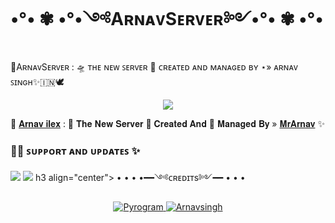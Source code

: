 # •°• ✾ •°•༺AʀɴᴀᴠSᴇʀᴠᴇʀ༻•°• ✾ •°•
🥀AʀɴᴀᴠSᴇʀᴠᴇʀ : 🛸 ᴛʜᴇ ɴᴇᴡ ꜱᴇʀᴠᴇʀ 📡   ᴄʀᴇᴀᴛᴇᴅ ᴀɴᴅ ᴍᴀɴᴀɢᴇᴅ ʙʏ ⋆» ᴀʀɴᴀᴠ ꜱɪɴɢʜ✨🇮🇳🕊️
  <p align="center"><a href="https://t.me/Cute_arnavsingh"><img src="https://telegra.ph/file/85b8fee6f38048cd99a4a.jpg"></a></p>

🥀 [𝐀𝐫𝐧𝐚𝐯 𝐢𝐥𝐞𝐱](https://t.me/Arnavserver) : 🍁 𝐓𝐡𝐞 𝐍𝐞𝐰 𝐒𝐞𝐫𝐯𝐞𝐫 📡
𝐂𝐫𝐞𝐚𝐭𝐞𝐝 𝐀𝐧𝐝 💞 𝐌𝐚𝐧𝐚𝐠𝐞𝐝 𝐁𝐲 »  [𝐌𝐫𝐀𝐫𝐧𝐚𝐯](https://t.me/Cute_arnavsingh) ✨

### 🧜‍♀️ ꜱᴜᴘᴘᴏʀᴛ ᴀɴᴅ ᴜᴘᴅᴀᴛᴇꜱ ✨
<a href="https://telegram.me/link_copied"><img src="https://img.shields.io/badge/Join-Group%20Support-indigo.svg?style=for-the-badge&logo=Telegram"></a> <a href="https://telegram.me/ilexupdates"><img src="https://img.shields.io/badge/Join-Updates%20Channel-blue.svg?style=for-the-badge&logo=Telegram"></a>
h3 align="center">
 • • • •━━༺ᴄʀᴇᴅɪᴛs༻━━ • • •
</h3>

<p align="center">
<a href="https://github.com/pyrogram/pyrogram"> <img src="https://img.shields.io/badge/Pyrogram-green?style=for-the-badge&logo=github" alt="Pyrogram" /> </a>
<a href="https://github.com/singhji143"> <img src="https://img.shields.io/badge/Arnavsingh-purple?style=for-the-badge&logo=github" alt="Arnavsingh" /> </a>
</p>
